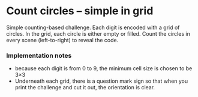# Count circles – simple in grid

Simple counting-based challenge. Each digit is encoded with a grid of circles.
In the grid, each circle is either empty or filled.
Count the circles in every scene (left-to-right) to reveal the code.

### Implementation notes
- because each digit is from 0 to 9, the minimum cell size is chosen to be 3×3
- Underneath each grid, there is a question mark sign so that when you print the challenge and cut it out, the orientation is clear.

